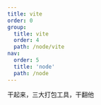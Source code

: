 ```yaml
---
title: vite
order: 0
group:
  title: vite
  order: 4
  path: /node/vite
nav:
  order: 5
  title: 'node'
  path: /node
---
```


干起来，三大打包工具，干翻他
